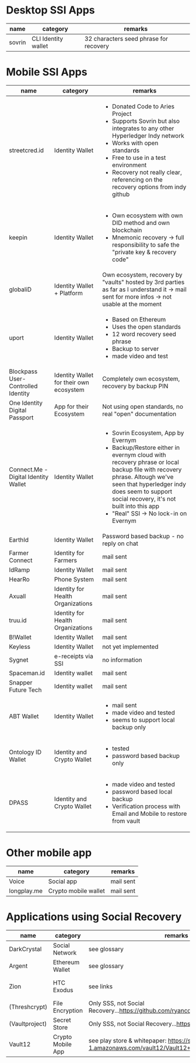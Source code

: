 # Desktop SSI Apps
| name | category | remarks |
|---|---|---|
|sovrin | CLI Identity wallet | 32 characters seed phrase for recovery |


# Mobile SSI Apps
| name | category | remarks |
|---|---|---|
|streetcred.id|Identity Wallet|<ul><li>Donated Code to Aries Project</li><li>Supports Sovrin but also integrates to any other Hyperledger Indy network</li><li>Works with open standards</li><li>Free to use in a test environment</li><li>Recovery not really clear, referencing on the recovery options from indy github</li></ul>|
|keepin|Identity Wallet|<ul><li>Own ecosystem with own DID method and own blockchain</li><li>Mnemonic recovery -> full responsibility to safe the "private key & recovery code"</li></ul>|
|globaliD|Identity Wallet + Platform|Own ecosystem, recovery by "vaults" hosted by 3rd parties as far as I understand it -> mail sent for more infos -> not usable at the moment|
|uport|Identity Wallet|<ul><li>Based on Ethereum</li><li>Uses the open standards</li><li>12 word recovery seed phrase</li><li>Backup to server</li><li>made video and test</ul>|
|Blockpass User-Controlled Identity|Identity Wallet for their own ecosystem|Completely own ecosystem, recovery by backup PIN|
|One Identity Digital Passport|App for their Ecosystem|Not using open standards, no real "open" documentation|
|Connect.Me - Digital Identity Wallet|Identity Wallet|<ul><li>Sovrin Ecosystem, App by Evernym</li><li>Backup/Restore either in evernym cloud with recovery phrase or local backup file with recovery phrase. Altough we've seen that hyperledger indy does seem to support social recovery, it's not built into this app</li><li>"Real" SSI -> No lock-in on Evernym</li></ul>|
|EarthId|Identity Wallet|Password based backup - no reply on chat|
|Farmer Connect |Identity for Farmers| mail sent |
|IdRamp |Identity Wallet| mail sent |
|HearRo |Phone System| mail sent |
|Axuall |Identity for Health Organizations| mail sent |
|truu.id |Identity for Health Organizations| mail sent |
|B!Wallet |Identity Wallet| mail sent |
|Keyless |Identity Wallet| not yet implemented |
|Sygnet |e-receipts via SSI| no information |
|Spaceman.id |Identity wallet| mail sent |
|Snapper Future Tech |Identity wallet| mail sent |
|ABT Wallet|Identity Wallet| <ul><li>mail sent</li><li>made video and tested</li><li>seems to support local backup only</li></ul>|
|Ontology ID Wallet|Identity and Crypto Wallet| <ul><li>tested</li><li>password based backup only</li></ul>|
|DPASS |Identity and Crypto Wallet| <ul><li>made video and tested</li><li>password based local backup</li><li>Verification process with Email and Mobile to restore from vault</li></ul>|

# Other mobile app
| name | category | remarks |
|---|---|---|
|Voice |Social app| mail sent |
|longplay.me |Crypto mobile wallet| mail sent |

# Applications using Social Recovery
| name | category | remarks | tested? |
|---|---|---|---|
|DarkCrystal|Social Network| see glossary|no|
|Argent|Ethereum Wallet|see glossary|no|
|Zion|HTC Exodus|see links|no - we can't|
|(Threshcrypt)|File Encryption|Only SSS, not Social Recovery...https://github.com/ryancdotorg/threshcrypt |no|
|(Vaultproject)|Secret Store|Only SSS, not Social Recovery...https://www.vaultproject.io/ |no|
|Vault12|Crypto Mobile App|see play store & whitepaper: https://s3-us-west-1.amazonaws.com/vault12/Vault12+Platform+White+Paper.pdf|open|
